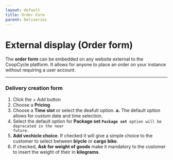 ```yaml
---
layout: default
title: Order Form
parent: Deliveries
---
```


# External display (Order form)

<div class="alert mt-3 alert-info" role="alert">
The <strong>order form</strong> can be embedded on any website external to the CoopCycle platform. It allows for anyone to place an order on your instance without requiring a user account.
</div>

---

### Delivery creation form

1. Click the <span class="badge badge-success">+ Add</span> button
2. Choose a **Pricing**
3. Choose a **Time slot** or select the deafult option.
    **a.** The default option allows for custom date and time selection.
4. Select the default option for **Package set**
    <code><strong>Package set</strong> option will be deprecated in the near future.</code>
5. **Add vechicle choice**. If checked it will give a simple choice to the customer to select between **biycle** or **cargo bike**.
6. If checked, **Ask for weight of goods** make it mandatory to the customer to insert the weight of their in **kilograms**.
